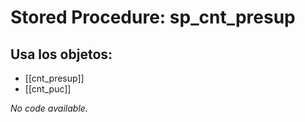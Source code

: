 # Stored Procedure: sp_cnt_presup

## Usa los objetos:
- [[cnt_presup]]
- [[cnt_puc]]

*No code available.*
